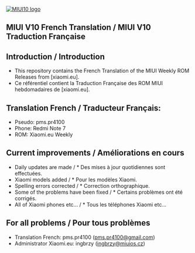 [![MIUI10 logo](https://i.imgur.com/s5PsCYM.png)](https://xiaomi.eu/)

## MIUI V10 French Translation / MIUI V10 Traduction Française

## Introduction / Introduction

* This repository contains the French Translation of the MIUI Weekly ROM Releases from [xiaomi.eu].
* Ce référentiel contient la Traduction Française des ROM MIUI hebdomadaires de [xiaomi.eu].

## Translation French / Traducteur Français:
* Pseudo: pms.pr4100
* Phone: Redmi Note 7
* ROM: Xiaomi.eu Weekly

## Current improvements / Améliorations en cours

* Daily updates are made / * Des mises à jour quotidiennes sont effectuées.
* Xiaomi models added / * Pour les modèles Xiaomi.
* Spelling errors corrected / * Correction orthographique.
* Some of the problems have been fixed / * Certains problèmes ont été corrigés.
* All of Xiaomi phones etc... / * Tous les téléphones Xiaomi etc...

## For all problems / Pour tous problèmes
* Translation French: pms.pr4100 (pms.pr4100@gmail.com)
* Administrator Xiaomi.eu: ingbrzy (ingbrzy@miuios.cz)
